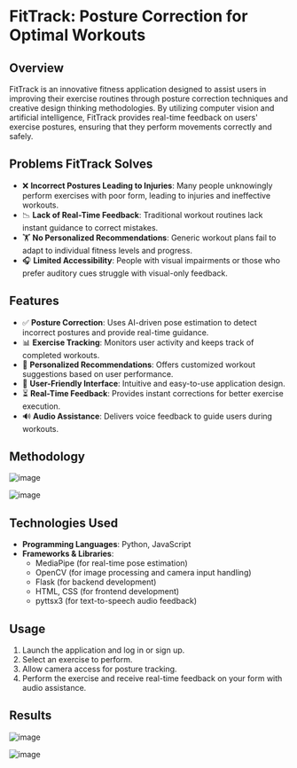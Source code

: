 # FitTrack: Posture Correction for Optimal Workouts
## Overview
FitTrack is an innovative fitness application designed to assist users in improving their exercise routines through posture correction techniques and creative design thinking methodologies. By utilizing computer vision and artificial intelligence, FitTrack provides real-time feedback on users' exercise postures, ensuring that they perform movements correctly and safely.

## Problems FitTrack Solves
- ❌ **Incorrect Postures Leading to Injuries**: Many people unknowingly perform exercises with poor form, leading to injuries and ineffective workouts.
- 📉 **Lack of Real-Time Feedback**: Traditional workout routines lack instant guidance to correct mistakes.
- 🏋️ **No Personalized Recommendations**: Generic workout plans fail to adapt to individual fitness levels and progress.
- 🎧 **Limited Accessibility**: People with visual impairments or those who prefer auditory cues struggle with visual-only feedback.

## Features
- ✅ **Posture Correction**: Uses AI-driven pose estimation to detect incorrect postures and provide real-time guidance.
- 📊 **Exercise Tracking**: Monitors user activity and keeps track of completed workouts.
- 🎯 **Personalized Recommendations**: Offers customized workout suggestions based on user performance.
- 🎨 **User-Friendly Interface**: Intuitive and easy-to-use application design.
- ⏳ **Real-Time Feedback**: Provides instant corrections for better exercise execution.
- 🔊 **Audio Assistance**: Delivers voice feedback to guide users during workouts.

## Methodology

![image](https://github.com/user-attachments/assets/675b2b40-dfc7-49f7-beb2-358b2652f470)





![image](https://github.com/user-attachments/assets/4d94c722-2549-4f8a-a548-b5479f93a423)


## Technologies Used
- **Programming Languages**: Python, JavaScript
- **Frameworks & Libraries**:
  - MediaPipe (for real-time pose estimation)
  - OpenCV (for image processing and camera input handling)
  - Flask (for backend development)
  - HTML, CSS (for frontend development)
  - pyttsx3 (for text-to-speech audio feedback)

## Usage
1. Launch the application and log in or sign up.
2. Select an exercise to perform.
3. Allow camera access for posture tracking.
4. Perform the exercise and receive real-time feedback on your form with audio assistance. 

## Results
![image](https://github.com/user-attachments/assets/7f5b8a54-66b5-4e2b-a3c5-1935dbceeddd)

![image](https://github.com/user-attachments/assets/f169621a-a2b1-4304-9d29-5cb033beea7d)
